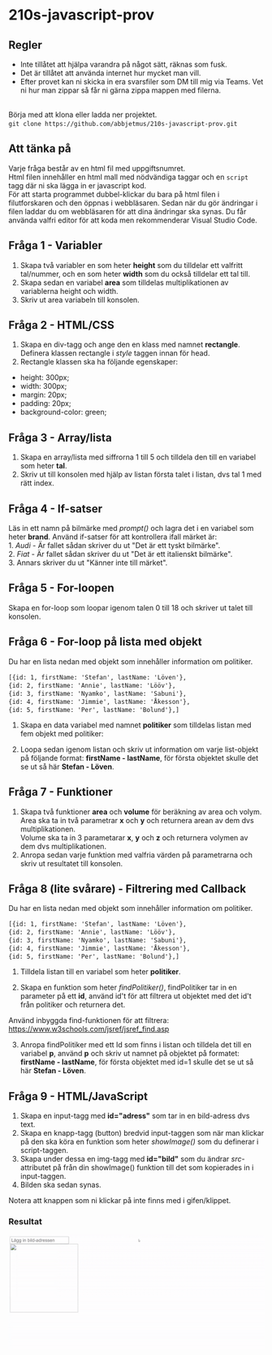 # 210s-javascript-prov
## Regler
* Inte tillåtet att hjälpa varandra på något sätt, räknas som fusk.
* Det är tillåtet att använda internet hur mycket man vill.
* Efter provet kan ni skicka in era svarsfiler som DM till mig via Teams.
Vet ni hur man zippar så får ni gärna zippa mappen med filerna.<br><br>

Börja med att klona eller ladda ner projektet.
<br>
`git clone https://github.com/abbjetmus/210s-javascript-prov.git`
<br>
## Att tänka på

Varje fråga består av en html fil med uppgiftsnumret.<br>
Html filen innehåller en html mall med nödvändiga taggar och en ```script``` tagg där ni ska lägga in er javascript kod.<br>
För att starta programmet dubbel-klickar du bara på html filen i filutforskaren och den öppnas i webbläsaren. Sedan när du gör ändringar i filen laddar du om webbläsaren för att dina ändringar ska synas.
Du får använda valfri editor för att koda men rekommenderar Visual Studio Code.

## Fråga 1 - Variabler
1. Skapa två variabler en som heter <b>height</b> som du tilldelar ett valfritt tal/nummer, och en som heter <b>width</b> som du också tilldelar ett tal till.
2. Skapa sedan en variabel <b>area</b> som tilldelas multiplikationen av variablerna height och width.<br>
3. Skriv ut area variabeln till konsolen.

## Fråga 2 - HTML/CSS
1. Skapa en div-tagg och ange den en klass med namnet **rectangle**. Definera klassen rectangle i *style* taggen innan för head.
2. Rectangle klassen ska ha följande egenskaper:
* height: 300px;
* width: 300px;
* margin: 20px;
* padding: 20px;
* background-color: green;

## Fråga 3 - Array/lista
1. Skapa en array/lista med siffrorna 1 till 5 och tilldela den till en variabel som heter **tal**.
2. Skriv ut till konsolen med hjälp av listan första talet i listan, dvs tal 1 med rätt index.

## Fråga 4 - If-satser
Läs in ett namn på bilmärke med <i>prompt()</i> och lagra det i en variabel som heter <b>brand</b>.
Använd if-satser för att kontrollera ifall märket är:<br> 1. <i>Audi</i> - Är fallet sådan skriver du ut "Det är ett tyskt bilmärke".<br>
2. <i>Fiat</i> - Är fallet sådan skriver du ut "Det är ett italienskt bilmärke".<br>
3. Annars skriver du ut "Känner inte till märket".


## Fråga 5 - For-loopen
 
Skapa en for-loop som loopar igenom talen 0 till 18 och skriver ut talet till konsolen.


## Fråga 6 - For-loop på lista med objekt

Du har en lista nedan med objekt som innehåller information om politiker.

```
[{id: 1, firstName: 'Stefan', lastName: 'Löven'},
{id: 2, firstName: 'Annie', lastName: 'Lööv'},
{id: 3, firstName: 'Nyamko', lastName: 'Sabuni'},
{id: 4, firstName: 'Jimmie', lastName: 'Åkesson'},
{id: 5, firstName: 'Per', lastName: 'Bolund'},]
```
1. Skapa en data variabel med namnet **politiker** som tilldelas listan med fem objekt med politiker:

2. Loopa sedan igenom listan och skriv ut information om varje list-objekt på följande format:
**firstName - lastName**, för första objektet skulle det se ut så här **Stefan - Löven**.

## Fråga 7 - Funktioner
1. Skapa två funktioner **area** och **volume** för beräkning av area och volym. Area ska ta in två parametrar **x** och **y** och returnera arean av dem dvs multiplikationen. <br>Volume ska ta in 3 parametarar **x**, **y** och **z** och returnera volymen av dem dvs multiplikationen.
2. Anropa sedan varje funktion med valfria värden på parametrarna och skriv ut resultatet till konsolen.


## Fråga 8 (lite svårare) - Filtrering med Callback
Du har en lista nedan med objekt som innehåller information om politiker.

```
[{id: 1, firstName: 'Stefan', lastName: 'Löven'},
{id: 2, firstName: 'Annie', lastName: 'Lööv'},
{id: 3, firstName: 'Nyamko', lastName: 'Sabuni'},
{id: 4, firstName: 'Jimmie', lastName: 'Åkesson'},
{id: 5, firstName: 'Per', lastName: 'Bolund'},]
```
1. Tilldela listan till en variabel som heter **politiker**.

2. Skapa en funktion som heter *findPolitiker()*, findPolitiker tar in en parameter på ett **id**,
använd id't för att filtrera ut objektet med det id't från politiker och returnera det.

Använd inbyggda find-funktionen för att filtrera: <https://www.w3schools.com/jsref/jsref_find.asp>

3. Anropa findPolitiker med ett Id som finns i listan och tilldela det till en variabel **p**, använd **p** och skriv ut namnet på objektet på formatet: 
**firstName - lastName**, för första objektet med id=1 skulle det se ut så här **Stefan - Löven**.


## Fråga 9 - HTML/JavaScript 
1. Skapa en input-tagg med **id="adress"** som tar in en bild-adress dvs text.
2. Skapa en knapp-tagg (button) bredvid input-taggen som när man klickar på den ska köra en funktion som heter *showImage()* som du definerar i script-taggen.
3. Skapa under dessa en img-tagg med **id="bild"** som du ändrar *src*-attributet på från din showImage() funktion till det som kopierades in i input-taggen.
4. Bilden ska sedan synas.

Notera att knappen som ni klickar på inte finns med i gifen/klippet.
### Resultat
![](./uppgift3.gif)
